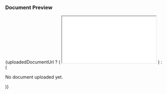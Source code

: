  <div className={styles.previewSection}>
        <h3>Document Preview</h3>
        {uploadedDocumentUrl ? (
          <iframe
            src={uploadedDocumentUrl}
            title="Document Preview"
            className={styles.documentPreviewIframe}
          ></iframe>
        ) : (
          <p>No document uploaded yet.</p>
        )}
      </div>
